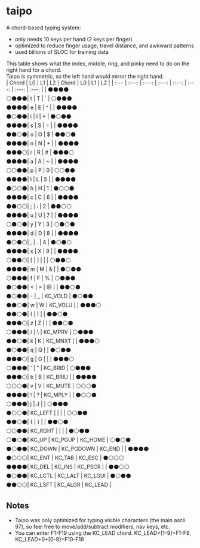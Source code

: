 # taipo
A chord-based typing system:
- only needs 10 keys per hand (2 keys per finger)
- optimized to reduce finger usage, travel distance, and awkward patterns
- used billions of SLOC for training data


This table shows what the index, middle, ring, and pinky need to do on the right hand for a chord.  
Taipo is symmetric, so the left hand would mirror the right hand.  
| Chord						        | L0      | L1      | L2      | Chord                   | L0      | L1        | L2      |
| :---         						| :---:   | :---:   | :---:   | :---:                   | :---:   | :---:     | :---:   |
| ⚫⚫⚫⚫<br>⚪⚫⚫⚫| t       | T       | `       | ⚪⚫⚫⚫<br>⚫⚫⚫⚫| e       | E         | ^       |
| ⚫⚫⚫⚫<br>⚫⚪⚫⚫| i       | I       | +       | ⚫⚪⚫⚫<br>⚫⚫⚫⚫| s       | S         | =       |
| ⚫⚫⚫⚫<br>⚫⚫⚪⚫| o       | O       | $       | ⚫⚫⚪⚫<br>⚫⚫⚫⚫| n       | N         | *       |
| ⚫⚫⚫⚫<br>⚫⚫⚫⚪| r       | R       | #       | ⚫⚫⚫⚪<br>⚫⚫⚫⚫| a       | A         | ~       |
| ⚫⚫⚫⚫<br>⚪⚪⚫⚫| p       | P       | 0       | ⚪⚪⚫⚫<br>⚫⚫⚫⚫| l       | L         | 5       |
| ⚫⚫⚫⚫<br>⚫⚪⚪⚫| h       | H       | 1       | ⚫⚪⚪⚫<br>⚫⚫⚫⚫| c       | C         | 6       |
| ⚫⚫⚫⚫<br>⚫⚫⚪⚪| ;       | :       | 2       | ⚫⚫⚪⚪<br>⚫⚫⚫⚫| u       | U         | 7       |
| ⚫⚫⚫⚫<br>⚪⚫⚪⚫| y       | Y       | 3       | ⚪⚫⚪⚫<br>⚫⚫⚫⚫| d       | D         | 8       |
| ⚫⚫⚫⚫<br>⚫⚪⚫⚪| ,       | .       | 4       | ⚫⚪⚫⚪<br>⚫⚫⚫⚫| x       | X         | 9       |
| ⚫⚫⚫⚫<br>⚪⚫⚫⚪| [       | ]       | \|      | ⚪⚫⚫⚪<br>⚫⚫⚫⚫| m       | M         | &       |
| ⚫⚪⚫⚫<br>⚪⚫⚫⚫| f       | F       | %       | ⚪⚫⚫⚫<br>⚫⚪⚫⚫| <       | >         | @       |
| ⚫⚫⚪⚫<br>⚫⚪⚫⚫| -       | _       | KC_VOLD | ⚫⚪⚫⚫<br>⚫⚫⚪⚫| w       | W         | KC_VOLU |
| ⚫⚫⚫⚪<br>⚫⚫⚪⚫| (       | )       |         | ⚫⚫⚪⚫<br>⚫⚫⚫⚪| z       | Z         |         |
| ⚫⚫⚪⚫<br>⚪⚫⚫⚫| /       | \       | KC_MPRV | ⚪⚫⚫⚫<br>⚫⚫⚪⚫| k       | K         | KC_MNXT |
| ⚫⚫⚫⚪<br>⚫⚪⚫⚫| q       | Q       |         | ⚫⚪⚫⚫<br>⚫⚫⚫⚪| g       | G         |         |
| ⚫⚫⚫⚪<br>⚪⚫⚫⚫| '       | "       | KC_BRID | ⚪⚫⚫⚫<br>⚫⚫⚫⚪| b       | B         | KC_BRIU |
| ⚫⚫⚫⚫<br>⚪⚪⚪⚫| v       | V       | KC_MUTE | ⚪⚪⚪⚫<br>⚫⚫⚫⚫| !       | ?         | KC_MPLY |
| ⚫⚪⚪⚫<br>⚪⚫⚫⚫| j       | J       |         | ⚪⚫⚫⚫<br>⚫⚪⚪⚫| KC_LEFT |           |         |
| ⚪⚪⚫⚫<br>⚫⚫⚪⚫| {       | }       |         | ⚫⚫⚪⚫<br>⚪⚪⚫⚫| KC_RGHT |           |         |
| ⚫⚪⚫⚫<br>⚪⚫⚪⚫| KC_UP   | KC_PGUP | KC_HOME | ⚪⚫⚪⚫<br>⚫⚪⚫⚫| KC_DOWN | KC_PGDOWN | KC_END  |
| ⚫⚫⚫⚫<br>⚫⚪⚪⚪| KC_ENT  | KC_TAB  | KC_ESC  | ⚫⚪⚪⚪<br>⚫⚫⚫⚫| KC_DEL  | KC_INS    | KC_PSCR |
| ⚫⚫⚪⚪<br>⚫⚪⚫⚫| KC_LCTL | KC_LALT | KC_LGUI | ⚫⚪⚫⚫<br>⚫⚫⚪⚪| KC_LSFT | KC_ALGR   | KC_LEAD |

## Notes
- Taipo was only optimized for typing visible characters (the main ascii 97), so feel free to move/add/subtract modifiers, nav keys, etc.  
- You can enter F1-F19 using the KC_LEAD chord. KC_LEAD+[1-9]=F1-F9, KC_LEAD+0+[0-9]=F10-F19
